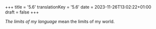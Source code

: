 +++
title = '5.6'
translationKey = '5.6'
date = 2023-11-26T13:02:22+01:00
draft = false
+++

<em>The limits of my language</em> mean the limits of my world.

